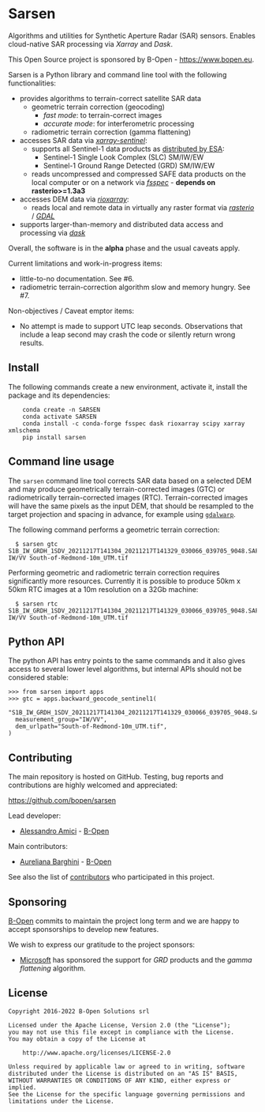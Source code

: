 # Sarsen

Algorithms and utilities for Synthetic Aperture Radar (SAR) sensors.
Enables cloud-native SAR processing via *Xarray* and *Dask*.

This Open Source project is sponsored by B-Open - https://www.bopen.eu.

Sarsen is a Python library and command line tool with the following functionalities:

- provides algorithms to terrain-correct satellite SAR data
  - geometric terrain correction (geocoding)
    - *fast mode*: to terrain-correct images
    - *accurate mode*: for interferometric processing
  - radiometric terrain correction (gamma flattening)
- accesses SAR data via [*xarray-sentinel*](https://github.com/bopen/xarray-sentinel):
  - supports all Sentinel-1 data products as [distributed by ESA](https://scihub.copernicus.eu/dhus/#/home):
    - Sentinel-1 Single Look Complex (SLC) SM/IW/EW
    - Sentinel-1 Ground Range Detected (GRD) SM/IW/EW
  - reads uncompressed and compressed SAFE data products on the local computer or
    on a network via [*fsspec*](https://filesystem-spec.readthedocs.io) - **depends on rasterio>=1.3a3**
- accesses DEM data via [*rioxarray*](https://corteva.github.io/rioxarray):
  - reads local and remote data in virtually any raster format via
    [*rasterio*](https://rasterio.readthedocs.io) / [*GDAL*](https://gdal.org)
- supports larger-than-memory and distributed data access and processing via [*dask*](https://dask.org)

Overall, the software is in the **alpha** phase and the usual caveats apply.

Current limitations and work-in-progress items:

- little-to-no documentation. See #6.
- radiometric terrain-correction algorithm slow and memory hungry. See #7.

Non-objectives / Caveat emptor items:

- No attempt is made to support UTC leap seconds. Observations that include a leap second may crash the code or
  silently return wrong results.

## Install

The following commands create a new environment, activate it, install the package and its dependencies:

```shell
    conda create -n SARSEN
    conda activate SARSEN
    conda install -c conda-forge fsspec dask rioxarray scipy xarray xmlschema
    pip install sarsen
```

## Command line usage

The `sarsen` command line tool corrects SAR data based on a selected DEM and may produce
geometrically terrain-corrected images (GTC) or radiometrically terrain-corrected images (RTC).
Terrain-corrected images will have the same pixels as the input DEM, that should be resampled
to the target projection and spacing in advance, for example using
[`gdalwarp`](https://gdal.org/programs/gdalwarp.html).

The following command performs a geometric terrain correction:

```
  $ sarsen gtc S1B_IW_GRDH_1SDV_20211217T141304_20211217T141329_030066_039705_9048.SAFE IW/VV South-of-Redmond-10m_UTM.tif
```

Performing geometric and radiometric terrain correction requires significantly more resources.
Currently it is possible to produce 50km x 50km RTC images at a 10m resolution on a 32Gb machine:

```
  $ sarsen rtc S1B_IW_GRDH_1SDV_20211217T141304_20211217T141329_030066_039705_9048.SAFE IW/VV South-of-Redmond-10m_UTM.tif
```

## Python API

The python API has entry points to the same commands and it also gives access to several lower level
algorithms, but internal APIs should not be considered stable:

```python-repl
>>> from sarsen import apps
>>> gtc = apps.backward_geocode_sentinel1(
  "S1B_IW_GRDH_1SDV_20211217T141304_20211217T141329_030066_039705_9048.SAFE",
  measurement_group="IW/VV",
  dem_urlpath="South-of-Redmond-10m_UTM.tif",
)
```

## Contributing

The main repository is hosted on GitHub.
Testing, bug reports and contributions are highly welcomed and appreciated:

https://github.com/bopen/sarsen

Lead developer:

- [Alessandro Amici](https://github.com/alexamici) - [B-Open](https://bopen.eu)

Main contributors:

- [Aureliana Barghini](https://github.com/aurghs) - [B-Open](https://bopen.eu)

See also the list of [contributors](https://github.com/bopen/sarsen/contributors) who participated in this project.

## Sponsoring

[B-Open](https://bopen.eu) commits to maintain the project long term and we are happy to accept sponsorships to develop new features.

We wish to express our gratitude to the project sponsors:

- [Microsoft](https://microsoft.com) has sponsored the support for *GRD* products and the *gamma flattening* algorithm.

## License

```
Copyright 2016-2022 B-Open Solutions srl

Licensed under the Apache License, Version 2.0 (the "License");
you may not use this file except in compliance with the License.
You may obtain a copy of the License at

    http://www.apache.org/licenses/LICENSE-2.0

Unless required by applicable law or agreed to in writing, software
distributed under the License is distributed on an "AS IS" BASIS,
WITHOUT WARRANTIES OR CONDITIONS OF ANY KIND, either express or implied.
See the License for the specific language governing permissions and
limitations under the License.
```
